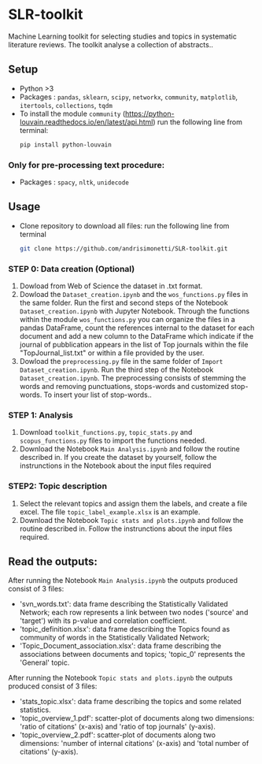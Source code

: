 # SLR-toolkit
Machine Learning toolkit for selecting studies and topics in systematic literature reviews.
The toolkit analyse a collection of abstracts..


## Setup
- Python >3
- Packages : `pandas`, `sklearn`, `scipy`, `networkx`, `community`, `matplotlib`, `itertools`, `collections`, `tqdm`
- To install the module `community` (https://python-louvain.readthedocs.io/en/latest/api.html) run the following line from terminal:
    ```bash
    pip install python-louvain 
### Only for pre-processing text procedure:
 - Packages : `spacy`, `nltk`, `unidecode`


## Usage
- Clone repository to download all files:
  run the following line from terminal
   ```bash
   git clone https://github.com/andrisimonetti/SLR-toolkit.git

### STEP 0: Data creation (Optional)
1. Dowload from Web of Science the dataset in .txt format.
2. Dowload the `Dataset_creation.ipynb` and the `wos_functions.py` files in the same folder. Run the first and second steps of the Notebook `Dataset_creation.ipynb` with Jupyter Notebook. Through the functions within the module `wos_functions.py` you can organize the files in a pandas DataFrame, count the references internal to the dataset for each document and add a new column to the DataFrame which indicate if the journal of pubblication appears in the list of Top journals within the file "TopJournal_list.txt" or within a file provided by the user.
3. Dowload the `preprocessing.py` file in the same folder of `Import Dataset_creation.ipynb`. Run the third step of the Notebook `Dataset_creation.ipynb`. The preprocessing consists of stemming the words and removing punctuations, stops-words and customized stop-words. To insert your list of stop-words..

### STEP 1: Analysis
1. Download `toolkit_functions.py`, `topic_stats.py` and `scopus_functions.py` files to import the functions needed.
2. Download the Notebook `Main Analysis.ipynb` and follow the routine described in. If you create the dataset by yourself, follow the instrunctions in the Notebook about the input files required

   
### STEP2: Topic description
1. Select the relevant topics and assign them the labels, and create a file excel. The file  `topic_label_example.xlsx` is an example.
2. Download the Notebook `Topic stats and plots.ipynb` and follow the routine described in. Follow the instrunctions about the input files required.


## Read the outputs:
After running the Notebook `Main Analysis.ipynb` the outputs produced consist of 3 files: 
   - 'svn_words.txt': data frame describing the Statistically Validated Network; each row represents a link between two nodes ('source' and 'target') with its p-value and correlation coefficient.
   - 'topic_definition.xlsx': data frame describing the Topics found as community of words in the Statistically Validated Network;
   - 'Topic_Document_association.xlsx': data frame describing the associations between documents and topics; 'topic_0' represents the 'General'
 topic.


After running the Notebook `Topic stats and plots.ipynb` the outputs produced consist of 3 files:
   - 'stats_topic.xlsx': data frame describing the topics and some related statistics.
   - 'topic_overview_1.pdf': scatter-plot of documents along two dimensions: 'ratio of citations' (x-axis) and 'ratio of top journals' (y-axis).
   - 'topic_overview_2.pdf': scatter-plot of documents along two dimensions: 'number of internal citations' (x-axis) and 'total number of citations' (y-axis).
